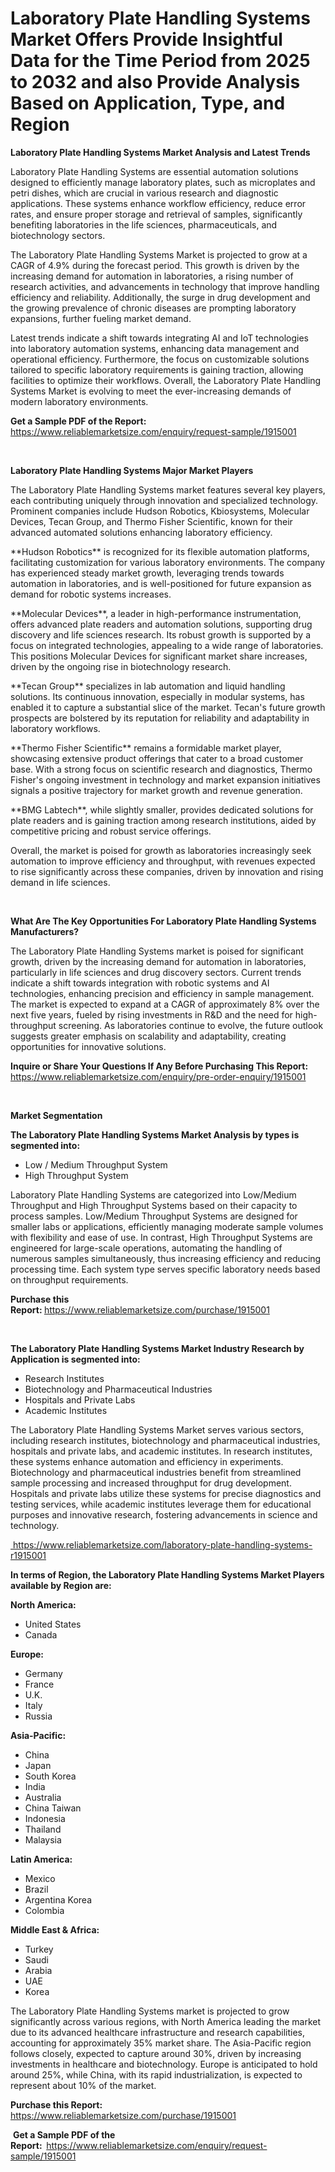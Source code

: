 <p><h1>Laboratory Plate Handling Systems Market Offers Provide Insightful Data for the Time Period from 2025 to 2032 and also Provide Analysis Based on Application, Type, and Region</h1></p><p><strong>Laboratory Plate Handling Systems Market Analysis and Latest Trends</strong></p>
<p><p>Laboratory Plate Handling Systems are essential automation solutions designed to efficiently manage laboratory plates, such as microplates and petri dishes, which are crucial in various research and diagnostic applications. These systems enhance workflow efficiency, reduce error rates, and ensure proper storage and retrieval of samples, significantly benefiting laboratories in the life sciences, pharmaceuticals, and biotechnology sectors.</p><p>The Laboratory Plate Handling Systems Market is projected to grow at a CAGR of 4.9% during the forecast period. This growth is driven by the increasing demand for automation in laboratories, a rising number of research activities, and advancements in technology that improve handling efficiency and reliability. Additionally, the surge in drug development and the growing prevalence of chronic diseases are prompting laboratory expansions, further fueling market demand.</p><p>Latest trends indicate a shift towards integrating AI and IoT technologies into laboratory automation systems, enhancing data management and operational efficiency. Furthermore, the focus on customizable solutions tailored to specific laboratory requirements is gaining traction, allowing facilities to optimize their workflows. Overall, the Laboratory Plate Handling Systems Market is evolving to meet the ever-increasing demands of modern laboratory environments.</p></p>
<p><strong>Get a Sample PDF of the Report:&nbsp;</strong> <a href="https://www.reliablemarketsize.com/enquiry/request-sample/1915001?utm_campaign=2889&utm_medium=2&utm_source=Github&utm_content=ia&utm_term=12042025&utm_id=laboratory-plate-handling-systems">https://www.reliablemarketsize.com/enquiry/request-sample/1915001</a></p>
<p>&nbsp;</p>
<p><strong>Laboratory Plate Handling Systems Major Market Players</strong></p>
<p><p>The Laboratory Plate Handling Systems market features several key players, each contributing uniquely through innovation and specialized technology. Prominent companies include Hudson Robotics, Kbiosystems, Molecular Devices, Tecan Group, and Thermo Fisher Scientific, known for their advanced automated solutions enhancing laboratory efficiency.</p><p>**Hudson Robotics** is recognized for its flexible automation platforms, facilitating customization for various laboratory environments. The company has experienced steady market growth, leveraging trends towards automation in laboratories, and is well-positioned for future expansion as demand for robotic systems increases.</p><p>**Molecular Devices**, a leader in high-performance instrumentation, offers advanced plate readers and automation solutions, supporting drug discovery and life sciences research. Its robust growth is supported by a focus on integrated technologies, appealing to a wide range of laboratories. This positions Molecular Devices for significant market share increases, driven by the ongoing rise in biotechnology research.</p><p>**Tecan Group** specializes in lab automation and liquid handling solutions. Its continuous innovation, especially in modular systems, has enabled it to capture a substantial slice of the market. Tecan's future growth prospects are bolstered by its reputation for reliability and adaptability in laboratory workflows.</p><p>**Thermo Fisher Scientific** remains a formidable market player, showcasing extensive product offerings that cater to a broad customer base. With a strong focus on scientific research and diagnostics, Thermo Fisher's ongoing investment in technology and market expansion initiatives signals a positive trajectory for market growth and revenue generation.</p><p>**BMG Labtech**, while slightly smaller, provides dedicated solutions for plate readers and is gaining traction among research institutions, aided by competitive pricing and robust service offerings.</p><p>Overall, the market is poised for growth as laboratories increasingly seek automation to improve efficiency and throughput, with revenues expected to rise significantly across these companies, driven by innovation and rising demand in life sciences.</p></p>
<p>&nbsp;</p>
<p><strong>What Are The Key Opportunities For Laboratory Plate Handling Systems Manufacturers?</strong></p>
<p><p>The Laboratory Plate Handling Systems market is poised for significant growth, driven by the increasing demand for automation in laboratories, particularly in life sciences and drug discovery sectors. Current trends indicate a shift towards integration with robotic systems and AI technologies, enhancing precision and efficiency in sample management. The market is expected to expand at a CAGR of approximately 8% over the next five years, fueled by rising investments in R&D and the need for high-throughput screening. As laboratories continue to evolve, the future outlook suggests greater emphasis on scalability and adaptability, creating opportunities for innovative solutions.</p></p>
<p><strong>Inquire or Share Your Questions If Any Before Purchasing This Report:</strong> <a href="https://www.reliablemarketsize.com/enquiry/pre-order-enquiry/1915001?utm_campaign=2889&utm_medium=2&utm_source=Github&utm_content=ia&utm_term=12042025&utm_id=laboratory-plate-handling-systems">https://www.reliablemarketsize.com/enquiry/pre-order-enquiry/1915001</a></p>
<p>&nbsp;</p>
<p><strong>Market Segmentation</strong></p>
<p><strong>The Laboratory Plate Handling Systems Market Analysis by types is segmented into:</strong></p>
<p><ul><li>Low / Medium Throughput System</li><li>High Throughput System</li></ul></p>
<p><p>Laboratory Plate Handling Systems are categorized into Low/Medium Throughput and High Throughput Systems based on their capacity to process samples. Low/Medium Throughput Systems are designed for smaller labs or applications, efficiently managing moderate sample volumes with flexibility and ease of use. In contrast, High Throughput Systems are engineered for large-scale operations, automating the handling of numerous samples simultaneously, thus increasing efficiency and reducing processing time. Each system type serves specific laboratory needs based on throughput requirements.</p></p>
<p><strong>Purchase this Report:&nbsp;</strong><a href="https://www.reliablemarketsize.com/purchase/1915001?utm_campaign=2889&utm_medium=2&utm_source=Github&utm_content=ia&utm_term=12042025&utm_id=laboratory-plate-handling-systems">https://www.reliablemarketsize.com/purchase/1915001</a></p>
<p>&nbsp;</p>
<p><strong>The Laboratory Plate Handling Systems Market Industry Research by Application is segmented into:</strong></p>
<p><ul><li>Research Institutes</li><li>Biotechnology and Pharmaceutical Industries</li><li>Hospitals and Private Labs</li><li>Academic Institutes</li></ul></p>
<p><p>The Laboratory Plate Handling Systems Market serves various sectors, including research institutes, biotechnology and pharmaceutical industries, hospitals and private labs, and academic institutes. In research institutes, these systems enhance automation and efficiency in experiments. Biotechnology and pharmaceutical industries benefit from streamlined sample processing and increased throughput for drug development. Hospitals and private labs utilize these systems for precise diagnostics and testing services, while academic institutes leverage them for educational purposes and innovative research, fostering advancements in science and technology.</p></p>
<p><a href="https://www.reliablemarketsize.com/laboratory-plate-handling-systems-r1915001?utm_campaign=2889&utm_medium=2&utm_source=Github&utm_content=ia&utm_term=12042025&utm_id=laboratory-plate-handling-systems">&nbsp;https://www.reliablemarketsize.com/laboratory-plate-handling-systems-r1915001</a></p>
<p><strong>In terms of Region, the Laboratory Plate Handling Systems Market Players available by Region are:</strong></p>
<p>
    <p> <strong> North America: </strong>
        <ul>
            <li>United States</li>
            <li>Canada</li>
        </ul>
        </p> 
    <p> <strong> Europe: </strong>
        <ul>
            <li>Germany</li>
            <li>France</li>
            <li>U.K.</li>
            <li>Italy</li>
            <li>Russia</li>
        </ul>
        </p> 
    <p> <strong> Asia-Pacific: </strong>
        <ul>
            <li>China</li>
            <li>Japan</li>
            <li>South Korea</li>
            <li>India</li>
            <li>Australia</li>
            <li>China Taiwan</li>
            <li>Indonesia</li>
            <li>Thailand</li>
            <li>Malaysia</li>
        </ul>
        </p> 
    <p> <strong> Latin America: </strong>
        <ul>
            <li>Mexico</li>
            <li>Brazil</li>
            <li>Argentina Korea</li>
            <li>Colombia</li>
        </ul>
        </p> 
    <p> <strong> Middle East & Africa: </strong>
        <ul>
            <li>Turkey</li>
            <li>Saudi</li>
            <li>Arabia</li>
            <li>UAE</li>
            <li>Korea</li>
        </ul>
    </p>
    </p>
<p><p>The Laboratory Plate Handling Systems market is projected to grow significantly across various regions, with North America leading the market due to its advanced healthcare infrastructure and research capabilities, accounting for approximately 35% market share. The Asia-Pacific region follows closely, expected to capture around 30%, driven by increasing investments in healthcare and biotechnology. Europe is anticipated to hold around 25%, while China, with its rapid industrialization, is expected to represent about 10% of the market.</p></p>
<p><strong>Purchase this Report: </strong><a href="https://www.reliablemarketsize.com/purchase/1915001?utm_campaign=2889&utm_medium=2&utm_source=Github&utm_content=ia&utm_term=12042025&utm_id=laboratory-plate-handling-systems">https://www.reliablemarketsize.com/purchase/1915001</a></p>
<p>&nbsp;<strong>Get a Sample PDF of the Report:&nbsp;&nbsp;</strong><a href="https://www.reliablemarketsize.com/enquiry/request-sample/1915001?utm_campaign=2889&utm_medium=2&utm_source=Github&utm_content=ia&utm_term=12042025&utm_id=laboratory-plate-handling-systems">https://www.reliablemarketsize.com/enquiry/request-sample/1915001</a></p>
<p><strong></strong></p>
<p><p></p><p></p><p></p></p>